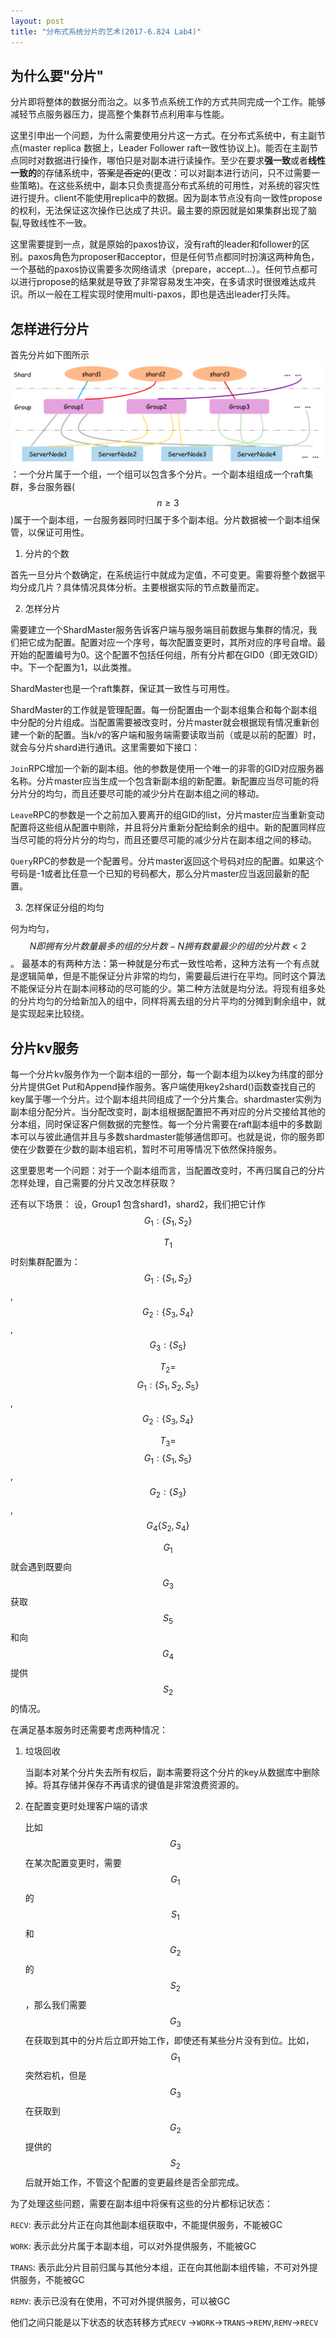 ```yaml
---
layout: post
title: "分布式系统分片的艺术(2017-6.824 Lab4)"
---
```


## 为什么要"分片"

分片即将整体的数据分而治之。以多节点系统工作的方式共同完成一个工作。能够减轻节点服务器压力，提高整个集群节点利用率与性能。

这里引申出一个问题，为什么需要使用分片这一方式。在分布式系统中，有主副节点(master replica 数据上，Leader Follower raft一致性协议上)。能否在主副节点同时对数据进行操作，哪怕只是对副本进行读操作。至少在要求**强一致**或者**线性一致的**的存储系统中，~~答案是否定的~~(更改：可以对副本进行访问，只不过需要一些策略)。在这些系统中，副本只负责提高分布式系统的可用性，对系统的容灾性进行提升。client不能使用replica中的数据。因为副本节点没有向一致性propose的权利，无法保证这次操作已达成了共识。最主要的原因就是如果集群出现了脑裂,导致线性不一致。

这里需要提到一点，就是原始的paxos协议，没有raft的leader和follower的区别。paxos角色为proposer和acceptor，但是任何节点都同时扮演这两种角色，一个基础的paxos协议需要多次网络请求（prepare，accept...）。任何节点都可以进行propose的结果就是导致了非常容易发生冲突，在多请求时很很难达成共识。所以一般在工程实现时使用multi-paxos，即也是选出leader打头阵。


## 怎样进行分片

首先分片如下图所示![=](/images/raftblog/shard_layer.png)：一个分片属于一个组，一个组可以包含多个分片。一个副本组组成一个raft集群，多台服务器($$n\ge3$$)属于一个副本组，一台服务器同时归属于多个副本组。分片数据被一个副本组保管，以保证可用性。

1. 分片的个数

  首先一旦分片个数确定，在系统运行中就成为定值，不可变更。需要将整个数据平均分成几片？具体情况具体分析。主要根据实际的节点数量而定。

2. 怎样分片
    
  需要建立一个ShardMaster服务告诉客户端与服务端目前数据与集群的情况，我们把它成为配置。配置对应一个序号，每次配置变更时，其所对应的序号自增。最开始的配置编号为0。这个配置不包括任何组，所有分片都在GID0（即无效GID）中。下一个配置为1，以此类推。

  ShardMaster也是一个raft集群，保证其一致性与可用性。
  
  ShardMaster的工作就是管理配置。每一份配置由一个副本组集合和每个副本组中分配的分片组成。当配置需要被改变时，分片master就会根据现有情况重新创建一个新的配置。当k/v的客户端和服务端需要读取当前（或是以前的配置）时，就会与分片shard进行通讯。这里需要如下接口：
  
  `Join`RPC增加一个新的副本组。他的参数是使用一个唯一的非零的GID对应服务器名称。分片master应当生成一个包含新副本组的新配置。新配置应当尽可能的将分片分的均匀，而且还要尽可能的减少分片在副本组之间的移动。

  `Leave`RPC的参数是一个之前加入要离开的组GID的list，分片master应当重新变动配置将这些组从配置中剔除，并且将分片重新分配给剩余的组中。新的配置同样应当尽可能的将分片分的均匀，而且还要尽可能的减少分片在副本组之间的移动。

  `Query`RPC的参数是一个配置号。分片master返回这个号码对应的配置。如果这个号码是-1或者比任意一个已知的号码都大，那么分片master应当返回最新的配置。

  3. 怎样保证分组的均匀
   
   何为均匀，$$N即拥有分片数量最多的组的分片数 - N拥有数量最少的组的分片数 <2$$。
   最基本的有两种方法：第一种就是分布式一致性哈希，这种方法有一个有点就是逻辑简单，但是不能保证分片非常的均匀，需要最后进行在平均。同时这个算法不能保证分片在副本间移动的尽可能的少。第二种方法就是均分法。将现有组多处的分片均匀的分给新加入的组中，同样将离去组的分片平均的分摊到剩余组中，就是实现起来比较绕。

## 分片kv服务

每一个分片kv服务作为一个副本组的一部分，每一个副本组为以key为纬度的部分分片提供Get Put和Append操作服务。客户端使用key2shard()函数查找自己的key属于哪一个分片。过个副本组共同组成了一个分片集合。shardmaster实例为副本组分配分片。当分配改变时，副本组根据配置把不再对应的分片交接给其他的分本组，同时保证客户侧数据的完整性。每一个分片需要在raft副本组中的多数副本可以与彼此通信并且与多数shardmaster能够通信即可。也就是说，你的服务即使在少数要在少数的副本组宕机，暂时不可用等情况下依然保持服务。

这里要思考一个问题：对于一个副本组而言，当配置改变时，不再归属自己的分片怎样处理，自己需要的分片又改怎样获取？

还有以下场景：
设，Group1 包含shard1，shard2，我们把它计作 $$G_1:\{S_1,S_2\}$$

$$T_1$$时刻集群配置为：$$G_1:\{S_1,S_2\}$$, $$G_2:\{S_3,S_4\}$$, $$G_3:\{S_5\}$$

$$T_2=$$ $$G_1:\{S_1,S_2,S_5\}$$, $$G_2:\{S_3,S_4\}$$

$$T_3=$$ $$G_1:\{S_1,S_5\}$$, $$G_2:\{S_3\}$$, $$G_4\{S_2,S_4\}$$

$$G_1$$ 就会遇到既要向$$G_3$$获取$$S_5$$和向$$G_4$$提供$$S_2$$的情况。

在满足基本服务时还需要考虑两种情况：
1. 垃圾回收
  
    当副本对某个分片失去所有权后，副本需要将这个分片的key从数据库中删除掉。将其存储并保存不再请求的键值是非常浪费资源的。

2. 在配置变更时处理客户端的请求
   
    比如$$G_3$$在某次配置变更时，需要$$G_1$$的$$S_1$$和$$G_2$$的$$S_2$$，那么我们需要$$G_3$$在获取到其中的分片后立即开始工作，即使还有某些分片没有到位。比如，$$G_1$$突然宕机，但是$$G_3$$在获取到$$G_2$$提供的$$S_2$$后就开始工作，不管这个配置的变更最终是否全部完成。

为了处理这些问题，需要在副本组中将保有这些的分片都标记状态：

  `RECV`: 表示此分片正在向其他副本组获取中，不能提供服务，不能被GC

  `WORK`: 表示此分片属于本副本组，可以对外提供服务，不能被GC

  `TRANS`: 表示此分片目前归属与其他分本组，正在向其他副本组传输，不可对外提供服务，不能被GC

  `REMV`: 表示已没有在使用，不可对外提供服务，可以被GC

他们之间只能是以下状态的状态转移方式`RECV` ->`WORK`->`TRANS`->`REMV`,`REMV`->`RECV`
